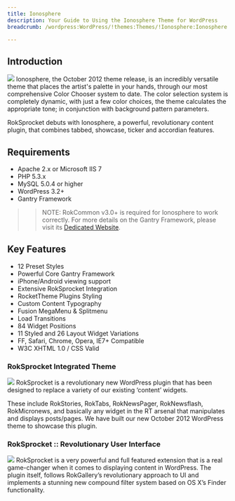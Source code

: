 ```yaml
---
title: Ionosphere
description: Your Guide to Using the Ionosphere Theme for WordPress
breadcrumb: /wordpress:WordPress/!themes:Themes/!Ionosphere:Ionosphere

---
```


Introduction
-----
![][ionosphere]
Ionosphere, the October 2012 theme release, is an incredibly versatile theme that places the artist's palette in your hands, through our most comprehensive Color Chooser system to date. The color selection system is completely dynamic, with just a few color choices, the theme calculates the appropriate tone; in conjunction with background pattern parameters.

RokSprocket debuts with Ionosphere, a powerful, revolutionary content plugin, that combines tabbed, showcase, ticker and accordian features.

Requirements
-----
* Apache 2.x or Microsoft IIS 7
* PHP 5.3.x
* MySQL 5.0.4 or higher
* WordPress 3.2+
* Gantry Framework

>> NOTE: RokCommon v3.0+ is required for Ionosphere to work correctly. For more details on the Gantry Framework, please visit its [Dedicated Website][gantry].

Key Features
-----
* 12 Preset Styles
* Powerful Core Gantry Framework
* iPhone/Android viewing support
* Extensive RokSprocket Integration
* RocketTheme Plugins Styling
* Custom Content Typography
* Fusion MegaMenu & Splitmenu
* Load Transitions
* 84 Widget Positions
* 11 Styled and 26 Layout Widget Variations
* FF, Safari, Chrome, Opera, IE7+ Compatible
* W3C XHTML 1.0 / CSS Valid

### RokSprocket Integrated Theme
![][roksprocket1]
RokSprocket is a revolutionary new WordPress plugin that has been designed to replace a variety of our existing ‘content’ widgets.

These include RokStories, RokTabs, RokNewsPager, RokNewsflash, RokMicronews, and basically any widget in the RT arsenal that manipulates and displays posts/pages. We have built our new October 2012 WordPress theme to showcase this plugin.

### RokSprocket :: Revolutionary User Interface
![][roksprocket2]
RokSprocket is a very powerful and full featured extension that is a real game-changer when it comes to displaying content in WordPress. The plugin itself, follows RokGallery’s revolutionary approach to UI and implements a stunning new compound filter system based on OS X’s Finder functionality.

[gantry]: http://www.gantry-framework.org/
[gantry_install]: ../../start/gantry.md
[ionosphere]: assets/ionosphere2.jpeg
[responsive]: assets/responsive.jpg
[roksprocket1]: assets/roksprocket_1.jpg
[roksprocket2]: assets/roksprocket_2.jpg
[roksprocket3]: assets/roksprocket_3.jpg
[roksprocket4]: assets/roksprocket_4.jpg
[gantry4]: assets/gantry4.jpg
[bootstrap]: http://twitter.github.com/bootstrap/